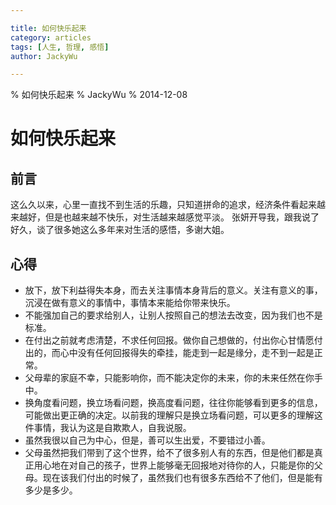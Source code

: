 ```yaml
---

title: 如何快乐起来
category: articles
tags: [人生, 哲理, 感悟]
author: JackyWu

---
```


% 如何快乐起来
% JackyWu
% 2014-12-08

# 如何快乐起来

## 前言

  这么久以来，心里一直找不到生活的乐趣，只知道拼命的追求，经济条件看起来越来越好，但是也越来越不快乐，对生活越来越感觉平淡。
  张妍开导我，跟我说了好久，谈了很多她这么多年来对生活的感悟，多谢大姐。

## 心得

- 放下，放下利益得失本身，而去关注事情本身背后的意义。关注有意义的事，沉浸在做有意义的事情中，事情本来能给你带来快乐。
- 不能强加自己的要求给别人，让别人按照自己的想法去改变，因为我们也不是标准。
- 在付出之前就考虑清楚，不求任何回报。做你自己想做的，付出你心甘情愿付出的，而心中没有任何回报得失的牵挂，能走到一起是缘分，走不到一起是正常。
- 父母辈的家庭不幸，只能影响你，而不能决定你的未来，你的未来任然在你手中。
- 换角度看问题，换立场看问题，换高度看问题，往往你能够看到更多的信息，可能做出更正确的决定。以前我的理解只是换立场看问题，可以更多的理解这件事情，我认为这是自欺欺人，自我说服。
- 虽然我很以自己为中心，但是，善可以生出爱，不要错过小善。
- 父母虽然把我们带到了这个世界，给不了很多别人有的东西，但是他们都是真正用心地在对自己的孩子，世界上能够毫无回报地对待你的人，只能是你的父母。现在该我们付出的时候了，虽然我们也有很多东西给不了他们，但是能有多少是多少。
